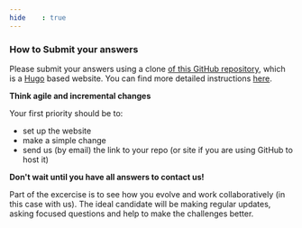 ```yaml
---
hide    : true
---
```


### How to Submit your answers

Please submit your answers using a clone [of this GitHub repository](https://github.com/photobox/pbx-candidate-answers), which is a
[Hugo](https://gohugo.io/) based website. You can find
more detailed instructions [here](/page/submit-using-git-repo/).

**Think agile and incremental changes**

Your first priority should be to:

 - set up the website
 - make a simple change
 - send us (by email) the link to your repo (or site if you are using GitHub to host it)

**Don't wait until you have all answers to contact us!**

Part of the excercise is to see how you evolve and work collaboratively (in this case with us).
The ideal candidate will be making regular updates, asking focused questions and help to make
the challenges better.

